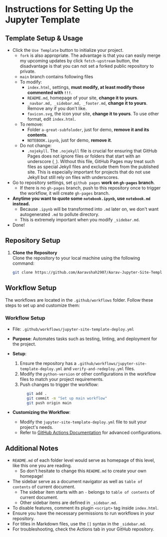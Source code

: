 # Instructions for Setting Up the Jupyter Template

## Template Setup & Usage

- Click the `Use Template` button to initialize your project.
  - `fork` is also appropriate. The advantage is that you can easily merge my upcoming updates by click `fetch-upstream` button, the disadvantage is that you can not set a forked public repository to private.
  - `main` branch contains following files
  - To modify:
    - `index.html`, settings, **must modify, at least modify those commented with `!!!`**.
    - `README.md`, homepage of your site, **change it to yours**.
    - `_navbar.md, _sidebar.md, _footer.md`, **change it to yours**. Remove any if you don't like.
    - `favicon.svg`, the icon your site, **change it to yours**. To use other format, edit `index.html`.
  - To remove:
    - Folder `a-great-subfoloder`, just for demo, **remove it and its contents**.
    - `NOTEBOOK.ipynb`, just for demo, **remove it**.
  - Do not change:
    - `.nojekyll`. The `.nojekyll` file is crucial for ensuring that GitHub Pages does not ignore files or folders that start with an underscore (`_`). Without this file, GitHub Pages may treat such files as special Jekyll files and exclude them from the published site. This is especially important for projects that do not use Jekyll but still rely on files with underscores.
- Go to repository settings, set `github pages` **work on `gh-pages` branch**.
  - If there is no `gh-pages` branch, push to this repository once to trigger the workflow, it will create `gh-pages` branch.
- **Anytime you want to quote some `notebook.ipynb`, use `notebook.md` instead.**
  - Because `.ipynb` will be transformed into `.md` later on, we don't want autogenerated `.md` to pollute directory.
  - This is extremely important when you modify `_sidebar.md`.
- Done!

## Repository Setup

1. **Clone the Repository**  
   Clone the repository to your local machine using the following command:

   ```bash
   git clone https://github.com/Aaravshah2907/Aarav-Jupyter-Site-Template.git
   ```

## Workflow Setup

The workflows are located in the `.github/workflows` folder. Follow these steps to set up and customize them:

### **Workflow Setup**

- File: `.github/workflows/jupyter-site-template-deploy.yml`
- **Purpose**: Automates tasks such as testing, linting, and deployment for the project.
- **Setup**:

  1. Ensure the repository has a `.github/workflows/jupyter-site-template-deploy.yml` and `verify-and-redeploy.yml` files.
  2. Modify the `python-version` or other configurations in the workflow files to match your project requirements.
  3. Push changes to trigger the workflow:
     ```bash
        git add .
        git commit -m "Set up main workflow"
        git push origin main
     ```

- **Customizing the Workflow**:
  - Modify the `jupyter-site-template-deploy.yml` file to suit your project's needs.
  - Refer to [GitHub Actions Documentation](https://docs.github.com/en/actions) for advanced configurations.

## Additional Notes

- `README.md` of each folder level would serve as homepage of this level, like this one you are reading.
  - So don't hesitate to change this `README.md` to create your own homepage!
- The sidebar serve as a document navigator as well as `table of contents` of current document.
  - The sidebar item starts with an `-` belongs to `table of contents` of current document.
  - Other sidebar items are defined in `_sidebar.md`.
- To disable features, comment its plugin `<script>` tag inside `index.html`.
- Ensure you have the necessary permissions to run workflows in your repository.
- For titles in Markdown files, use the `[]` syntax in the `_sidebar.md`.
- For troubleshooting, check the Actions tab in your GitHub repository.
